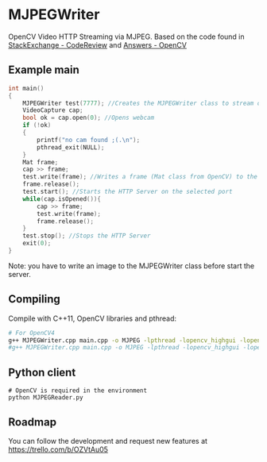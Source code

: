 # MJPEGWriter
OpenCV Video HTTP Streaming via MJPEG.
Based on the code found in 
[StackExchange -  CodeReview](http://codereview.stackexchange.com/questions/124321/multithreaded-mjpg-network-stream-server/156915#156915) and [Answers - OpenCV](http://answers.opencv.org/question/6976/display-iplimage-in-webbrowsers/)

## Example main

```C++
int main()
{
    MJPEGWriter test(7777); //Creates the MJPEGWriter class to stream on the given port
    VideoCapture cap;
    bool ok = cap.open(0); //Opens webcam
    if (!ok)
    {
        printf("no cam found ;(.\n");
        pthread_exit(NULL);
    }
    Mat frame;
    cap >> frame;
    test.write(frame); //Writes a frame (Mat class from OpenCV) to the server
    frame.release();
    test.start(); //Starts the HTTP Server on the selected port
    while(cap.isOpened()){
        cap >> frame; 
        test.write(frame); 
        frame.release();
    }
    test.stop(); //Stops the HTTP Server
    exit(0);
}
```
Note: you have to write an image to the MJPEGWriter class before start the server.

## Compiling
Compile with C++11, OpenCV libraries and pthread:


```sh
# For OpenCV4
g++ MJPEGWriter.cpp main.cpp -o MJPEG -lpthread -lopencv_highgui -lopencv_core `pkg-config --libs opencv4 --cflags opencv4`  
#g++ MJPEGWriter.cpp main.cpp -o MJPEG -lpthread -lopencv_highgui -lopencv_core -std=c++11
```

## Python client
```
# OpenCV is required in the environment
python MJPEGReader.py
```

## Roadmap
You can follow the development and request new features at https://trello.com/b/OZVtAu05
